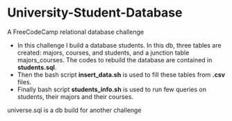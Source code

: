 # University-Student-Database
A FreeCodeCamp relational database challenge
- In this challenge I build a database students. In this db, three tables are created: majors, courses, and students, and a junction table majors_courses.
The codes to rebuild the database are contained in **students.sql**.
- Then the bash script **insert_data.sh** is used to fill these tables from **.csv** files.
- Finally bash script **students_info.sh** is used to run few queries on students, their majors and their courses.

universe.sql is a db build for another challenge


